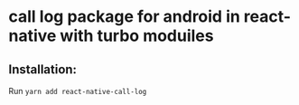 # call log package for android in react-native with turbo moduiles 


## Installation:
Run `yarn add react-native-call-log`

